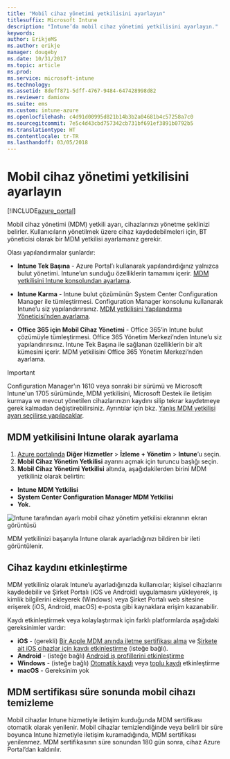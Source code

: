 ```yaml
---
title: "Mobil cihaz yönetimi yetkilisini ayarlayın"
titlesuffix: Microsoft Intune
description: "Intune’da mobil cihaz yönetimi yetkilisini ayarlayın."
keywords: 
author: ErikjeMS
ms.author: erikje
manager: dougeby
ms.date: 10/31/2017
ms.topic: article
ms.prod: 
ms.service: microsoft-intune
ms.technology: 
ms.assetid: 8deff871-5dff-4767-9484-647428998d82
ms.reviewer: damionw
ms.suite: ems
ms.custom: intune-azure
ms.openlocfilehash: c4d91d00995d821b14b3b2a04681b4c57258a7c0
ms.sourcegitcommit: 7e5c4d43cbd757342cb731bf691ef3891b0792b5
ms.translationtype: HT
ms.contentlocale: tr-TR
ms.lasthandoff: 03/05/2018
---
```

# <a name="set-the-mobile-device-management-authority"></a>Mobil cihaz yönetimi yetkilisini ayarlayın

[!INCLUDE[azure_portal](./includes/azure_portal.md)]

Mobil cihaz yönetimi (MDM) yetkili ayarı, cihazlarınızı yönetme şeklinizi belirler. Kullanıcıların yönetilmek üzere cihaz kaydedebilmeleri için, BT yöneticisi olarak bir MDM yetkilisi ayarlamanız gerekir.

Olası yapılandırmalar şunlardır:

- **Intune Tek Başına** - Azure Portal’ı kullanarak yapılandırdığınız yalnızca bulut yönetimi. Intune’un sunduğu özelliklerin tamamını içerir. [MDM yetkilisini Intune konsolundan ayarlama](#set-mdm-authority-to-intune).

- **Intune Karma** - Intune bulut çözümünün System Center Configuration Manager ile tümleştirmesi. Configuration Manager konsolunu kullanarak Intune’u siz yapılandırırsınız. [MDM yetkilisini Yapılandırma Yöneticisi’nden ayarlama](https://docs.microsoft.com/sccm/mdm/deploy-use/configure-intune-subscription).

- **Office 365 için Mobil Cihaz Yönetimi** - Office 365’in Intune bulut çözümüyle tümleştirmesi. Office 365 Yönetim Merkezi’nden Intune’u siz yapılandırırsınız. Intune Tek Başına ile sağlanan özelliklerin bir alt kümesini içerir. MDM yetkilisini Office 365 Yönetim Merkezi’nden ayarlama.

>[!IMPORTANT]    
Configuration Manager'ın 1610 veya sonraki bir sürümü ve Microsoft Intune'un 1705 sürümünde, MDM yetkilisini, Microsoft Destek ile iletişim kurmaya ve mevcut yönetilen cihazlarınızın kaydını silip tekrar kaydetmeye gerek kalmadan değiştirebilirsiniz. Ayrıntılar için bkz. [Yanlış MDM yetkilisi ayarı seçilirse yapılacaklar](/intune-classic/deploy-use/prerequisites-for-enrollment#what-to-do-if-you-choose-the-wrong-mdm-authority-setting).

## <a name="set-mdm-authority-to-intune"></a>MDM yetkilisini Intune olarak ayarlama

1. [Azure portalında](https://portal.azure.com) **Diğer Hizmetler** > **İzleme + Yönetim** > **Intune**’u seçin.
2. **Mobil Cihaz Yönetim Yetkilisi** ayarını açmak için turuncu başlığı seçin.
3. **Mobil Cihaz Yönetimi Yetkilisi** altında, aşağıdakilerden birini MDM yetkiliniz olarak belirtin:
  - **Intune MDM Yetkilisi**
  - **System Center Configuration Manager MDM Yetkilisi**
  - **Yok.**

  ![Intune tarafından ayarlı mobil cihaz yönetim yetkilisi ekranının ekran görüntüsü](media/set-mdm-auth.png)

  MDM yetkilinizi başarıyla Intune olarak ayarladığınızı bildiren bir ileti görüntülenir.

## <a name="enable-device-enrollment"></a>Cihaz kaydını etkinleştirme

MDM yetkiliniz olarak Intune’u ayarladığınızda kullanıcılar; kişisel cihazlarını kaydedebilir ve Şirket Portalı (iOS ve Android) uygulamasını yükleyerek, iş kimlik bilgilerini ekleyerek (Windows) veya Şirket Portalı web sitesine erişerek (iOS, Android, macOS) e-posta gibi kaynaklara erişim kazanabilir.

Kaydı etkinleştirmek veya kolaylaştırmak için farklı platformlarda aşağıdaki gereksinimler vardır:
- **iOS** - (gerekli) [Bir Apple MDM anında iletme sertifikası alma](apple-mdm-push-certificate-get.md) ve [Şirkete ait iOS cihazlar için kaydı etkinleştirme](ios-enroll.md) (isteğe bağlı).
- **Android** - (isteğe bağlı) [Android iş profillerini etkinleştirme](android-enroll.md)
- **Windows** - (isteğe bağlı) [Otomatik kaydı](windows-enroll.md) veya [toplu kaydı](windows-bulk-enroll.md) etkinleştirme
- **macOS** - Gereksinim yok


## <a name="mobile-device-cleanup-after-mdm-certificate-expiration"></a>MDM sertifikası süre sonunda mobil cihazı temizleme

Mobil cihazlar Intune hizmetiyle iletişim kurduğunda MDM sertifikası otomatik olarak yenilenir. Mobil cihazlar temizlendiğinde veya belirli bir süre boyunca Intune hizmetiyle iletişim kuramadığında, MDM sertifikası yenilenmez. MDM sertifikasının süre sonundan 180 gün sonra, cihaz Azure Portal’dan kaldırılır.
